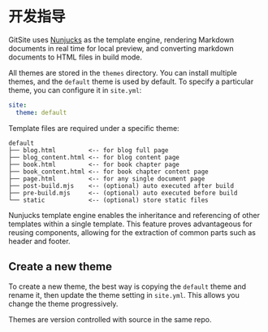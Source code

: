 # 开发指导

GitSite uses [Nunjucks](https://mozilla.github.io/nunjucks/) as the template engine, rendering Markdown documents in real time for local preview, and converting markdown documents to HTML files in build mode.

All themes are stored in the `themes` directory. You can install multiple themes, and the `default` theme is used by default. To specify a particular theme, you can configure it in `site.yml`:

```yaml
site:
  theme: default
```

Template files are required under a specific theme:

```ascii
default
├── blog.html         <-- for blog full page
├── blog_content.html <-- for blog content page
├── book.html         <-- for book chapter page
├── book_content.html <-- for book chapter content page
├── page.html         <-- for any single document page
├── post-build.mjs    <-- (optional) auto executed after build
├── pre-build.mjs     <-- (optional) auto executed before build
└── static            <-- (optional) store static files
```

Nunjucks template engine enables the inheritance and referencing of other templates within a single template. This feature proves advantageous for reusing components, allowing for the extraction of common parts such as header and footer.

## Create a new theme

To create a new theme, the best way is copying the `default` theme and rename it, then update the theme setting in `site.yml`. This allows you change the theme progressively.

Themes are version controlled with source in the same repo.
